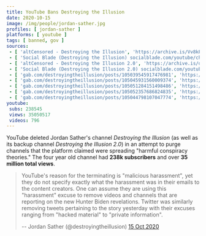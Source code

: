 ```yaml
---
title: YouTube Bans Destroying the Illusion
date: 2020-10-15
image: /img/people/jordan-sather.jpg
profiles: [ jordan-sather ]
platforms: [ youtube ]
tags: [ banned, gov ]
sources:
 - [ 'altCensored - Destroying the Illusion', 'https://archive.is/Vv8kP' ]
 - [ 'Social Blade (Destroying the Illusion) socialblade.com/youtube/channel/UCMVTRzCXvIbdK0Y1ZxD-BlA', 'https://archive.is/9eYKz' ]
 - [ 'altCensored - Destroying the Illusion 2.0', 'https://archive.is/dZjsX' ]
 - [ 'Social Blade (Destroying the Illusion 2.0) socialblade.com/youtube/channel/UC0v4ZBPYfq-sPmXOd67cDww', 'https://archive.is/DCDSj' ]
 - [ 'gab.com/destroyingtheillusion/posts/105039545917476981', 'https://archive.is/geSK4' ]
 - [ 'gab.com/destroyingtheillusion/posts/105045931560009374', 'https://archive.is/s8uPb' ]
 - [ 'gab.com/destroyingtheillusion/posts/105051284151498486', 'https://archive.is/QzrkL' ]
 - [ 'gab.com/destroyingtheillusion/posts/105052357686824835', 'https://archive.is/3n6xr' ]
 - [ 'gab.com/destroyingtheillusion/posts/105044798107047774', 'https://archive.is/r5POu' ]
youtube:
 subs: 238545
 views: 35050517
 videos: 796
---
```


YouTube deleted Jordan Sather's channel _Destroying the Illusion_ (as well as
its backup channel _Destroying the Illusion 2.0_) in an attempt to purge
channels that the platform claimed were spreading "harmful conspiracy
theories." The four year old channel had **238k subscribers** and over **35
million total views**.
> YouTube's reason for the terminating is "malicious harassment", yet they do
> not specify exactly what the harassment was in their emails to the content
> creators. One can assume they are using this "harassment" excuse to remove
> videos and channels that are reporting on the new Hunter Biden revelations.
> Twitter was similarly removing tweets pertaining to the story yesterday with
> their excuses ranging from "hacked material" to "private information". 
>
> -- Jordan Sather (@destroyingtheillusion) [15 Oct 2020](https://archive.is/geSK4#selection-423.0-423.450)
